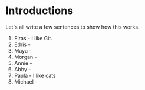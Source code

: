 # Introductions

Let's all write a few sentences to show how this works.

1. Firas - I like Git.
2. Edris - 
3. Maya -
4. Morgan -
5. Annie - 
6. Abby - 
7. Paula - I like cats
8. Michael - 
